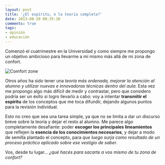 ```yaml
---
layout: post
title: '¿El espíritu, o la teoría completa?'
date: 2013-08-20 00:35:10
comments: true
tags:
- opinión
- educación
---
```


Comenzó el cuatrimestre en la Universidad y como siempre me propongo un objetivo ambicioso para llevarme a mí mismo más allá de mi zona de confort.

![Comfort zone](http://www.cordellblog.com/files/2013/01/comfort-zone-and-where-the-magic-happens.jpg)

Otros años ha sido tener una *teoría más ordenada, mejorar la atención al alumno y utilizar nuevas e innovadoras técnicas dentro del aula*. Esta vez me propongo algo más difícil de medir y contrastar, pero que considero podría ser un éxito si logro llevarlo a cabo: voy a intentar **transmitir el espíritu** de los conceptos que me toca difundir, dejando algunos puntos para la revisión individual.

Esto no creo que sea una tarea simple, ya que no se limita a dar un discurso breve sobre la teoría y dejar el resto al alumno. Me parece algo completamente desafiante: poder **escoger los principales lineamientos** que reflejen la **esencia de los conocimientos necesarios**, y dejar a modo de semilla plantado el concepto, para *que luego surja como resultado de un proceso práctico aplicado sobre ese vestigio de saber*.

Vos, desde tu lugar... *¿qué hacés para sacarte a vos mismo de tu zona de confort?*